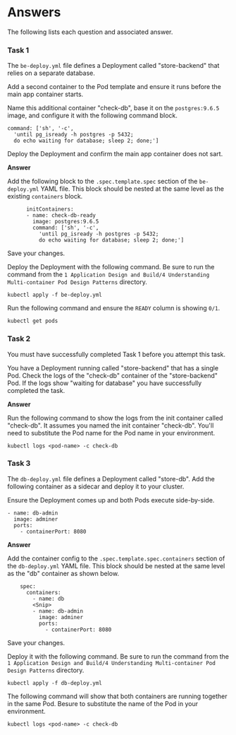 # Answers

The following lists each question and associated answer.


### Task 1

The `be-deploy.yml` file defines a Deployment called "store-backend" that relies on a separate database.

Add a second container to the Pod template and ensure it runs before the main app container starts. 

Name this additional container "check-db", base it on the `postgres:9.6.5` image, and configure it with the following command block.

```
command: ['sh', '-c', 
  'until pg_isready -h postgres -p 5432; 
  do echo waiting for database; sleep 2; done;']
```

Deploy the Deployment and confirm the main app container does not sart.

**Answer**

Add the following block to the `.spec.template.spec` section of the `be-deploy.yml` YAML file. This block should be nested at the same level as the existing `containers` block.

```
      initContainers:
      - name: check-db-ready
        image: postgres:9.6.5
        command: ['sh', '-c', 
          'until pg_isready -h postgres -p 5432; 
          do echo waiting for database; sleep 2; done;']
```

Save your changes.

Deploy the Deployment with the following command. Be sure to run the command from the `1 Application Design and Build/4 Understanding Multi-container Pod Design Patterns` directory.

```
kubectl apply -f be-deploy.yml
```

Run the following command and ensure the `READY` column is showing `0/1`.

```
kubectl get pods
```


### Task 2

You must have successfully completed Task 1 before you attempt this task.

You have a Deployment running called "store-backend" that has a single Pod. Check the logs of the "check-db" container of the "store-backend" Pod. If the logs show "waiting for database" you have successfully completed the task.

**Answer**

Run the following command to show the logs from the init container called "check-db". It assumes you named the init container "check-db". You'll need to substitute the Pod name for the Pod name in your environment.

```
kubectl logs <pod-name> -c check-db
```


### Task 3

The `db-deploy.yml` file defines a Deployment called "store-db". Add the following container as a sidecar and deploy it to your cluster.

Ensure the Deployment comes up and both Pods execute side-by-side.

```
- name: db-admin
  image: adminer
  ports:
    - containerPort: 8080
```

**Answer**

Add the container config to the `.spec.template.spec.containers` section of the `db-deploy.yml` YAML file. This block should be nested at the same level as the "db" container as shown below.

```
    spec:
      containers:
        - name: db
        <Snip>
        - name: db-admin
          image: adminer
          ports:
            - containerPort: 8080
```

Save your changes.

Deploy it with the following command. Be sure to run the command from the `1 Application Design and Build/4 Understanding Multi-container Pod Design Patterns` directory.

```
kubectl apply -f db-deploy.yml
```

The following command will show that both containers are running together in the same Pod. Besure to substitute the name of the Pod in your environment.

```
kubectl logs <pod-name> -c check-db
```
